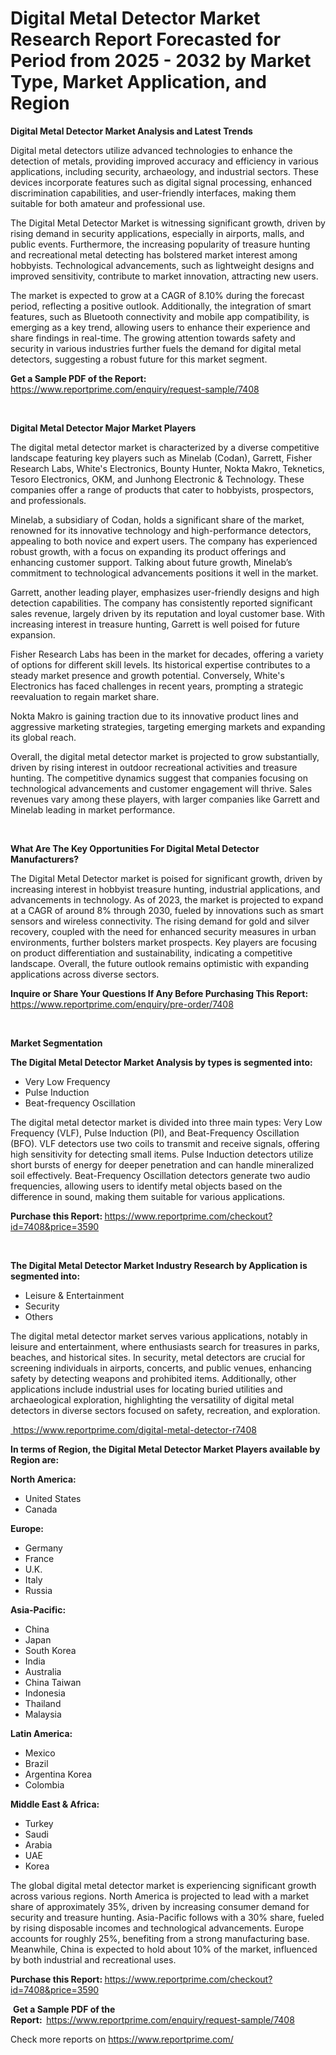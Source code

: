 <p><h1>Digital Metal Detector Market Research Report Forecasted for Period from 2025 -  2032 by Market Type, Market Application, and Region</h1></p><p><strong>Digital Metal Detector Market Analysis and Latest Trends</strong></p>
<p><p>Digital metal detectors utilize advanced technologies to enhance the detection of metals, providing improved accuracy and efficiency in various applications, including security, archaeology, and industrial sectors. These devices incorporate features such as digital signal processing, enhanced discrimination capabilities, and user-friendly interfaces, making them suitable for both amateur and professional use.</p><p>The Digital Metal Detector Market is witnessing significant growth, driven by rising demand in security applications, especially in airports, malls, and public events. Furthermore, the increasing popularity of treasure hunting and recreational metal detecting has bolstered market interest among hobbyists. Technological advancements, such as lightweight designs and improved sensitivity, contribute to market innovation, attracting new users.</p><p>The market is expected to grow at a CAGR of 8.10% during the forecast period, reflecting a positive outlook. Additionally, the integration of smart features, such as Bluetooth connectivity and mobile app compatibility, is emerging as a key trend, allowing users to enhance their experience and share findings in real-time. The growing attention towards safety and security in various industries further fuels the demand for digital metal detectors, suggesting a robust future for this market segment.</p></p>
<p><strong>Get a Sample PDF of the Report:&nbsp;</strong> <a href="https://www.reportprime.com/enquiry/request-sample/7408?utm_campaign=3054&utm_medium=2&utm_source=Github&utm_content=ia&utm_term=19032025&utm_id=digital-metal-detector">https://www.reportprime.com/enquiry/request-sample/7408</a></p>
<p>&nbsp;</p>
<p><strong>Digital Metal Detector Major Market Players</strong></p>
<p><p>The digital metal detector market is characterized by a diverse competitive landscape featuring key players such as Minelab (Codan), Garrett, Fisher Research Labs, White's Electronics, Bounty Hunter, Nokta Makro, Teknetics, Tesoro Electronics, OKM, and Junhong Electronic & Technology. These companies offer a range of products that cater to hobbyists, prospectors, and professionals.</p><p>Minelab, a subsidiary of Codan, holds a significant share of the market, renowned for its innovative technology and high-performance detectors, appealing to both novice and expert users. The company has experienced robust growth, with a focus on expanding its product offerings and enhancing customer support. Talking about future growth, Minelab’s commitment to technological advancements positions it well in the market.</p><p>Garrett, another leading player, emphasizes user-friendly designs and high detection capabilities. The company has consistently reported significant sales revenue, largely driven by its reputation and loyal customer base. With increasing interest in treasure hunting, Garrett is well poised for future expansion.</p><p>Fisher Research Labs has been in the market for decades, offering a variety of options for different skill levels. Its historical expertise contributes to a steady market presence and growth potential. Conversely, White's Electronics has faced challenges in recent years, prompting a strategic reevaluation to regain market share.</p><p>Nokta Makro is gaining traction due to its innovative product lines and aggressive marketing strategies, targeting emerging markets and expanding its global reach.</p><p>Overall, the digital metal detector market is projected to grow substantially, driven by rising interest in outdoor recreational activities and treasure hunting. The competitive dynamics suggest that companies focusing on technological advancements and customer engagement will thrive. Sales revenues vary among these players, with larger companies like Garrett and Minelab leading in market performance.</p></p>
<p>&nbsp;</p>
<p><strong>What Are The Key Opportunities For Digital Metal Detector Manufacturers?</strong></p>
<p><p>The Digital Metal Detector market is poised for significant growth, driven by increasing interest in hobbyist treasure hunting, industrial applications, and advancements in technology. As of 2023, the market is projected to expand at a CAGR of around 8% through 2030, fueled by innovations such as smart sensors and wireless connectivity. The rising demand for gold and silver recovery, coupled with the need for enhanced security measures in urban environments, further bolsters market prospects. Key players are focusing on product differentiation and sustainability, indicating a competitive landscape. Overall, the future outlook remains optimistic with expanding applications across diverse sectors.</p></p>
<p><strong>Inquire or Share Your Questions If Any Before Purchasing This Report:</strong> <a href="https://www.reportprime.com/enquiry/pre-order/7408?utm_campaign=3054&utm_medium=2&utm_source=Github&utm_content=ia&utm_term=19032025&utm_id=digital-metal-detector">https://www.reportprime.com/enquiry/pre-order/7408</a></p>
<p>&nbsp;</p>
<p><strong>Market Segmentation</strong></p>
<p><strong>The Digital Metal Detector Market Analysis by types is segmented into:</strong></p>
<p><ul><li>Very Low Frequency</li><li>Pulse Induction</li><li>Beat-frequency Oscillation</li></ul></p>
<p><p>The digital metal detector market is divided into three main types: Very Low Frequency (VLF), Pulse Induction (PI), and Beat-Frequency Oscillation (BFO). VLF detectors use two coils to transmit and receive signals, offering high sensitivity for detecting small items. Pulse Induction detectors utilize short bursts of energy for deeper penetration and can handle mineralized soil effectively. Beat-Frequency Oscillation detectors generate two audio frequencies, allowing users to identify metal objects based on the difference in sound, making them suitable for various applications.</p></p>
<p><strong>Purchase this Report:&nbsp;</strong><a href="https://www.reportprime.com/checkout?id=7408&price=3590&utm_campaign=3054&utm_medium=2&utm_source=Github&utm_content=ia&utm_term=19032025&utm_id=digital-metal-detector">https://www.reportprime.com/checkout?id=7408&price=3590</a></p>
<p>&nbsp;</p>
<p><strong>The Digital Metal Detector Market Industry Research by Application is segmented into:</strong></p>
<p><ul><li>Leisure & Entertainment</li><li>Security</li><li>Others</li></ul></p>
<p><p>The digital metal detector market serves various applications, notably in leisure and entertainment, where enthusiasts search for treasures in parks, beaches, and historical sites. In security, metal detectors are crucial for screening individuals in airports, concerts, and public venues, enhancing safety by detecting weapons and prohibited items. Additionally, other applications include industrial uses for locating buried utilities and archaeological exploration, highlighting the versatility of digital metal detectors in diverse sectors focused on safety, recreation, and exploration.</p></p>
<p><a href="https://www.reportprime.com/digital-metal-detector-r7408?utm_campaign=3054&utm_medium=2&utm_source=Github&utm_content=ia&utm_term=19032025&utm_id=digital-metal-detector">&nbsp;https://www.reportprime.com/digital-metal-detector-r7408</a></p>
<p><strong>In terms of Region, the Digital Metal Detector Market Players available by Region are:</strong></p>
<p>
    <p> <strong> North America: </strong>
        <ul>
            <li>United States</li>
            <li>Canada</li>
        </ul>
        </p> 
    <p> <strong> Europe: </strong>
        <ul>
            <li>Germany</li>
            <li>France</li>
            <li>U.K.</li>
            <li>Italy</li>
            <li>Russia</li>
        </ul>
        </p> 
    <p> <strong> Asia-Pacific: </strong>
        <ul>
            <li>China</li>
            <li>Japan</li>
            <li>South Korea</li>
            <li>India</li>
            <li>Australia</li>
            <li>China Taiwan</li>
            <li>Indonesia</li>
            <li>Thailand</li>
            <li>Malaysia</li>
        </ul>
        </p> 
    <p> <strong> Latin America: </strong>
        <ul>
            <li>Mexico</li>
            <li>Brazil</li>
            <li>Argentina Korea</li>
            <li>Colombia</li>
        </ul>
        </p> 
    <p> <strong> Middle East & Africa: </strong>
        <ul>
            <li>Turkey</li>
            <li>Saudi</li>
            <li>Arabia</li>
            <li>UAE</li>
            <li>Korea</li>
        </ul>
    </p>
    </p>
<p><p>The global digital metal detector market is experiencing significant growth across various regions. North America is projected to lead with a market share of approximately 35%, driven by increasing consumer demand for security and treasure hunting. Asia-Pacific follows with a 30% share, fueled by rising disposable incomes and technological advancements. Europe accounts for roughly 25%, benefiting from a strong manufacturing base. Meanwhile, China is expected to hold about 10% of the market, influenced by both industrial and recreational uses.</p></p>
<p><strong>Purchase this Report: </strong><a href="https://www.reportprime.com/checkout?id=7408&price=3590&utm_campaign=3054&utm_medium=2&utm_source=Github&utm_content=ia&utm_term=19032025&utm_id=digital-metal-detector">https://www.reportprime.com/checkout?id=7408&price=3590</a></p>
<p>&nbsp;<strong>Get a Sample PDF of the Report:&nbsp;&nbsp;</strong><a href="https://www.reportprime.com/enquiry/request-sample/7408?utm_campaign=3054&utm_medium=2&utm_source=Github&utm_content=ia&utm_term=19032025&utm_id=digital-metal-detector">https://www.reportprime.com/enquiry/request-sample/7408</a></p>
<p><strong></strong></p>
<p>Check more reports on <a href="https://www.reportprime.com/?utm_campaign=3054&utm_medium=2&utm_source=Github&utm_content=ia&utm_term=19032025&utm_id=digital-metal-detector">https://www.reportprime.com/</a></p>